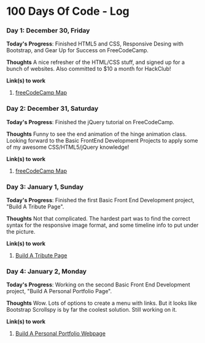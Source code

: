 # 100 Days Of Code - Log

<!--
### Day 0: February 30, 2016 (Example 1)
##### (delete me or comment me out)

**Today's Progress**: Fixed CSS, worked on canvas functionality for the app.

**Thoughts:** I really struggled with CSS, but, overall, I feel like I am slowly getting better at it. Canvas is still new for me, but I managed to figure out some basic functionality.

**Link to work:** [Calculator App](http://www.example.com)

### Day 0: February 30, 2016 (Example 2)
##### (delete me or comment me out)

**Today's Progress**: Fixed CSS, worked on canvas functionality for the app.

**Thoughts**: I really struggled with CSS, but, overall, I feel like I am slowly getting better at it. Canvas is still new for me, but I managed to figure out some basic functionality.

**Link(s) to work**: [Calculator App](http://www.example.com)
-->

### Day 1: December 30, Friday

**Today's Progress**: Finished HTML5 and CSS, Responsive Desing with Bootstrap, and Gear Up for Success on FreeCodeCamp.

**Thoughts** A nice refresher of the HTML/CSS stuff, and signed up for a bunch of websites. Also committed to $10 a month for HackClub!

**Link(s) to work**
1. [freeCodeCamp Map](https://www.freecodecamp.com/map)

### Day 2: December 31, Saturday

**Today's Progress**: Finished the jQuery tutorial on FreeCodeCamp.

**Thoughts** Funny to see the end animation of the hinge animation class. Looking forward to the Basic FrontEnd Development Projects to apply some of my awesome CSS/HTML5/jQuery knowledge!

**Link(s) to work**
1. [freeCodeCamp Map](https://www.freecodecamp.com/map)

### Day 3: January 1, Sunday

**Today's Progress**: Finished the first Basic Front End Development project, "Build A Tribute Page".

**Thoughts** Not that complicated. The hardest part was to find the correct syntax for the responsive image format, and some timeline info to put under the picture.

**Link(s) to work**
1. [Build A Tribute Page](http://codepen.io/ronaldb/full/WRedMR/)

### Day 4: January 2, Monday

**Today's Progress**: Working on the second Basic Front End Development project, "Build A Personal Portfolio Page".

**Thoughts** Wow. Lots of options to create a menu with links. But it looks like Bootstrap Scrollspy is by far the coolest solution. Still working on it.

**Link(s) to work**
1. [Build A Personal Portfolio Webpage](http://codepen.io/ronaldb/full/Xprwjo)
